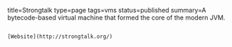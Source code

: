 title=Strongtalk
type=page
tags=vms
status=published
summary=A bytecode-based virtual machine that formed the core of the modern JVM.
~~~~~~

[Website](http://strongtalk.org/)
